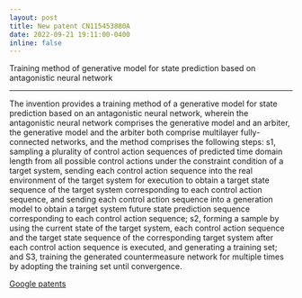 ```yaml
---
layout: post
title: New patent CN115453880A
date: 2022-09-21 19:11:00-0400
inline: false
---
```



Training method of generative model for state prediction based on antagonistic neural network

---

The invention provides a training method of a generative model for state prediction based on an antagonistic neural network, wherein the antagonistic neural network comprises the generative model and an arbiter, the generative model and the arbiter both comprise multilayer fully-connected networks, and the method comprises the following steps: s1, sampling a plurality of control action sequences of predicted time domain length from all possible control actions under the constraint condition of a target system, sending each control action sequence into the real environment of the target system for execution to obtain a target state sequence of the target system corresponding to each control action sequence, and sending each control action sequence into a generation model to obtain a target system future state prediction sequence corresponding to each control action sequence; s2, forming a sample by using the current state of the target system, each control action sequence and the target state sequence of the corresponding target system after each control action sequence is executed, and generating a training set; and S3, training the generated countermeasure network for multiple times by adopting the training set until convergence.

[Google patents](https://patents.google.com/patent/CN115453880A/en)


<!-- <div class="row mt-3">
    <div class="col-sm mt-3 mt-md-0">
        {% include figure.html path="assets/img/patent2-1.png" class="img-fluid rounded z-depth-1" zoomable=true %}
    </div>
</div> -->




<!-- Announcements and news can be much longer than just quick inline posts. In fact, they can have all the features available for the standard blog posts. See below.

***

Jean shorts raw denim Vice normcore, art party High Life PBR skateboard stumptown vinyl kitsch. Four loko meh 8-bit, tousled banh mi tilde forage Schlitz dreamcatcher twee 3 wolf moon. Chambray asymmetrical paleo salvia, sartorial umami four loko master cleanse drinking vinegar brunch. <a href="https://www.pinterest.com">Pinterest</a> DIY authentic Schlitz, hoodie Intelligentsia butcher trust fund brunch shabby chic Kickstarter forage flexitarian. Direct trade <a href="https://en.wikipedia.org/wiki/Cold-pressed_juice">cold-pressed</a> meggings stumptown plaid, pop-up taxidermy. Hoodie XOXO fingerstache scenester Echo Park. Plaid ugh Wes Anderson, freegan pug selvage fanny pack leggings pickled food truck DIY irony Banksy.

#### Hipster list
<ul>
    <li>brunch</li>
    <li>fixie</li>
    <li>raybans</li>
    <li>messenger bag</li>
</ul>

Hoodie Thundercats retro, tote bag 8-bit Godard craft beer gastropub. Truffaut Tumblr taxidermy, raw denim Kickstarter sartorial dreamcatcher. Quinoa chambray slow-carb salvia readymade, bicycle rights 90's yr typewriter selfies letterpress cardigan vegan.

***

Pug heirloom High Life vinyl swag, single-origin coffee four dollar toast taxidermy reprehenderit fap distillery master cleanse locavore. Est anim sapiente leggings Brooklyn ea. Thundercats locavore excepteur veniam eiusmod. Raw denim Truffaut Schlitz, migas sapiente Portland VHS twee Bushwick Marfa typewriter retro id keytar.

> We do not grow absolutely, chronologically. We grow sometimes in one dimension, and not in another, unevenly. We grow partially. We are relative. We are mature in one realm, childish in another.
> —Anais Nin

Fap aliqua qui, scenester pug Echo Park polaroid irony shabby chic ex cardigan church-key Odd Future accusamus. Blog stumptown sartorial squid, gastropub duis aesthetic Truffaut vero. Pinterest tilde twee, odio mumblecore jean shorts lumbersexual. -->
